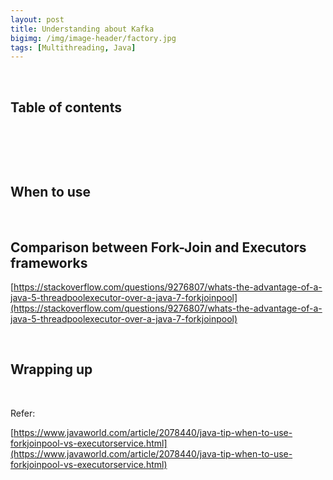 ```yaml
---
layout: post
title: Understanding about Kafka
bigimg: /img/image-header/factory.jpg
tags: [Multithreading, Java]
---
```




<br>

## Table of contents





<br>

## 






<br>

## When to use






<br>

## Comparison between Fork-Join and Executors frameworks

[https://stackoverflow.com/questions/9276807/whats-the-advantage-of-a-java-5-threadpoolexecutor-over-a-java-7-forkjoinpool](https://stackoverflow.com/questions/9276807/whats-the-advantage-of-a-java-5-threadpoolexecutor-over-a-java-7-forkjoinpool)



<br>

## Wrapping up




<br>

Refer: 

[https://www.javaworld.com/article/2078440/java-tip-when-to-use-forkjoinpool-vs-executorservice.html](https://www.javaworld.com/article/2078440/java-tip-when-to-use-forkjoinpool-vs-executorservice.html)